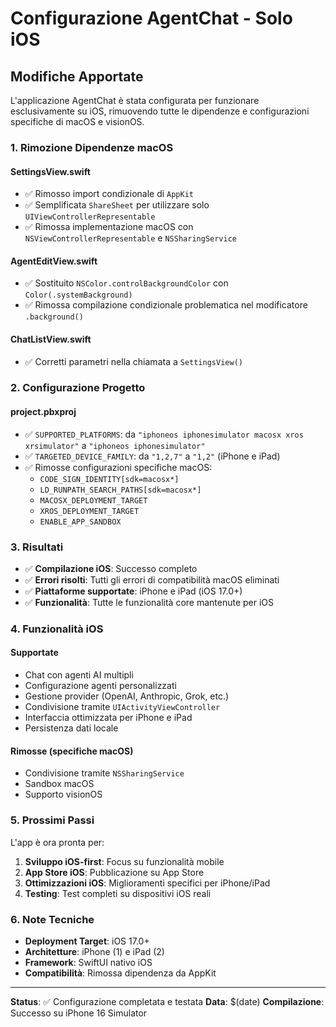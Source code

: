 # Configurazione AgentChat - Solo iOS

## Modifiche Apportate

L'applicazione AgentChat è stata configurata per funzionare esclusivamente su iOS, rimuovendo tutte le dipendenze e configurazioni specifiche di macOS e visionOS.

### 1. Rimozione Dipendenze macOS

#### SettingsView.swift
- ✅ Rimosso import condizionale di `AppKit`
- ✅ Semplificata `ShareSheet` per utilizzare solo `UIViewControllerRepresentable`
- ✅ Rimossa implementazione macOS con `NSViewControllerRepresentable` e `NSSharingService`

#### AgentEditView.swift
- ✅ Sostituito `NSColor.controlBackgroundColor` con `Color(.systemBackground)`
- ✅ Rimossa compilazione condizionale problematica nel modificatore `.background()`

#### ChatListView.swift
- ✅ Corretti parametri nella chiamata a `SettingsView()`

### 2. Configurazione Progetto

#### project.pbxproj
- ✅ `SUPPORTED_PLATFORMS`: da `"iphoneos iphonesimulator macosx xros xrsimulator"` a `"iphoneos iphonesimulator"`
- ✅ `TARGETED_DEVICE_FAMILY`: da `"1,2,7"` a `"1,2"` (iPhone e iPad)
- ✅ Rimosse configurazioni specifiche macOS:
  - `CODE_SIGN_IDENTITY[sdk=macosx*]`
  - `LD_RUNPATH_SEARCH_PATHS[sdk=macosx*]`
  - `MACOSX_DEPLOYMENT_TARGET`
  - `XROS_DEPLOYMENT_TARGET`
  - `ENABLE_APP_SANDBOX`

### 3. Risultati

- ✅ **Compilazione iOS**: Successo completo
- ✅ **Errori risolti**: Tutti gli errori di compatibilità macOS eliminati
- ✅ **Piattaforme supportate**: iPhone e iPad (iOS 17.0+)
- ✅ **Funzionalità**: Tutte le funzionalità core mantenute per iOS

### 4. Funzionalità iOS

#### Supportate
- Chat con agenti AI multipli
- Configurazione agenti personalizzati
- Gestione provider (OpenAI, Anthropic, Grok, etc.)
- Condivisione tramite `UIActivityViewController`
- Interfaccia ottimizzata per iPhone e iPad
- Persistenza dati locale

#### Rimosse (specifiche macOS)
- Condivisione tramite `NSSharingService`
- Sandbox macOS
- Supporto visionOS

### 5. Prossimi Passi

L'app è ora pronta per:
1. **Sviluppo iOS-first**: Focus su funzionalità mobile
2. **App Store iOS**: Pubblicazione su App Store
3. **Ottimizzazioni iOS**: Miglioramenti specifici per iPhone/iPad
4. **Testing**: Test completi su dispositivi iOS reali

### 6. Note Tecniche

- **Deployment Target**: iOS 17.0+
- **Architetture**: iPhone (1) e iPad (2)
- **Framework**: SwiftUI nativo iOS
- **Compatibilità**: Rimossa dipendenza da AppKit

---

**Status**: ✅ Configurazione completata e testata
**Data**: $(date)
**Compilazione**: Successo su iPhone 16 Simulator